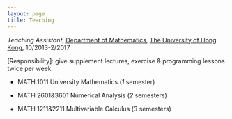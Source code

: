 ```yaml
---
layout: page
title: Teaching
---
```


*Teaching Assistant*, [Department of Mathematics](https://hkumath.hku.hk/web/index.php), [The University of Hong Kong](https://www.hku.hk/), 10/2013-2/2017

\[Responsibility\]: give supplement lectures, exercise & programming lessons twice per week

- MATH 1011 University Mathematics \(*1* semester\) 

- MATH 2601&3601 Numerical Analysis \(*2* semesters\) 

- MATH 1211&2211 Multivariable Calculus \(*3* semesters\) 

